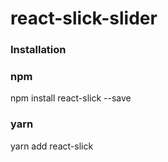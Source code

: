 # react-slick-slider

### Installation

### npm

npm install react-slick --save

### yarn
yarn add react-slick
